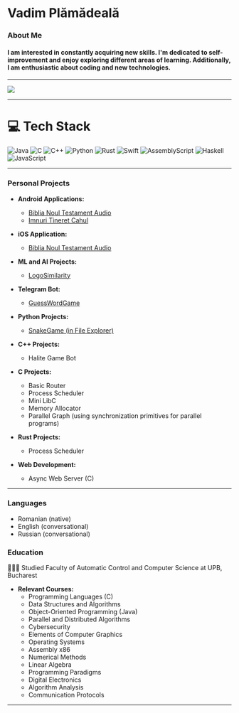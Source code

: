 # Vadim Plămădeală

### About Me
#### I am interested in constantly acquiring new skills. I'm dedicated to self-improvement and enjoy exploring different areas of learning. Additionally, I am enthusiastic about coding and new technologies.

---

![](https://github-readme-stats.vercel.app/api?username=vitp15&theme=radical&hide_border=false&include_all_commits=true&count_private=true)<br/>

---

# 💻 Tech Stack
<!-- Badges from https://github.com/Ileriayo/markdown-badges -->
![Java](https://img.shields.io/badge/java-%23ED8B00.svg?style=for-the-badge&logo=openjdk&logoColor=white)
![C](https://img.shields.io/badge/c-%2300599C.svg?style=for-the-badge&logo=c&logoColor=white)
![C++](https://img.shields.io/badge/c++-%2300599C.svg?style=for-the-badge&logo=c%2B%2B&logoColor=white)
![Python](https://img.shields.io/badge/python-3670A0?style=for-the-badge&logo=python&logoColor=ffdd54)
![Rust](https://img.shields.io/badge/rust-%23000000.svg?style=for-the-badge&logo=rust&logoColor=white)
![Swift](https://img.shields.io/badge/swift-F54A2A?style=for-the-badge&logo=swift&logoColor=white)
![AssemblyScript](https://img.shields.io/badge/assembly%20script-%23000000.svg?style=for-the-badge&logo=assemblyscript&logoColor=white)
![Haskell](https://img.shields.io/badge/Haskell-5e5086?style=for-the-badge&logo=haskell&logoColor=white)
![JavaScript](https://img.shields.io/badge/javascript-%23323330.svg?style=for-the-badge&logo=javascript&logoColor=%23F7DF1E)

---

### Personal Projects

- **Android Applications:**
  - [Biblia Noul Testament Audio](https://github.com/vitp15/NoulTestament_Android)
  - [Imnuri Tineret Cahul](https://github.com/vitp15/ImnuriTineretCahul)

- **iOS Application:**
  - [Biblia Noul Testament Audio](https://github.com/vitp15/NoulTestament_IOS)

- **ML and AI Projects:**
  - [LogoSimilarity](https://github.com/vitp15/LogoSimilarity)

- **Telegram Bot:**
  - [GuessWordGame](https://github.com/vitp15/guess-word-game-telbot)
 
- **Python Projects:**
  - [SnakeGame (in File Explorer)](https://github.com/vitp15/SnakeGame)

- **C++ Projects:**
  - Halite Game Bot

- **C Projects:**
  - Basic Router
  - Process Scheduler
  - Mini LibC
  - Memory Allocator
  - Parallel Graph (using synchronization primitives for parallel programs)

- **Rust Projects:**
  - Process Scheduler

- **Web Development:**
  - Async Web Server (C)

---

### Languages
- Romanian (native)
- English (conversational)
- Russian (conversational)

### Education

👩🏻‍🎓 Studied Faculty of Automatic Control and Computer Science at UPB, Bucharest<br/>
- **Relevant Courses:**
  - Programming Languages (C)
  - Data Structures and Algorithms
  - Object-Oriented Programming (Java)
  - Parallel and Distributed Algorithms
  - Cybersecurity
  - Elements of Computer Graphics
  - Operating Systems
  - Assembly x86
  - Numerical Methods
  - Linear Algebra
  - Programming Paradigms
  - Digital Electronics
  - Algorithm Analysis
  - Communication Protocols
  
---
